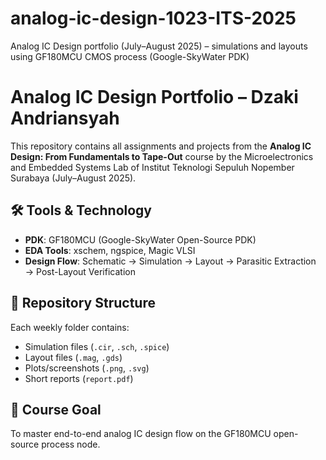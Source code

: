 # analog-ic-design-1023-ITS-2025
Analog IC Design portfolio (July–August 2025) – simulations and layouts using GF180MCU CMOS process (Google-SkyWater PDK)

# Analog IC Design Portfolio – Dzaki Andriansyah
This repository contains all assignments and projects from the **Analog IC Design: From Fundamentals to Tape-Out** course by the Microelectronics and Embedded Systems Lab of Institut Teknologi Sepuluh Nopember Surabaya (July–August 2025).  

## 🛠️ Tools & Technology
- **PDK**: GF180MCU (Google-SkyWater Open-Source PDK)
- **EDA Tools**: xschem, ngspice, Magic VLSI
- **Design Flow**: Schematic → Simulation → Layout → Parasitic Extraction → Post-Layout Verification

## 📁 Repository Structure
Each weekly folder contains:
- Simulation files (`.cir`, `.sch`, `.spice`)
- Layout files (`.mag`, `.gds`)
- Plots/screenshots (`.png`, `.svg`)
- Short reports (`report.pdf`)

## 🎯 Course Goal
To master end-to-end analog IC design flow on the GF180MCU open-source process node.
